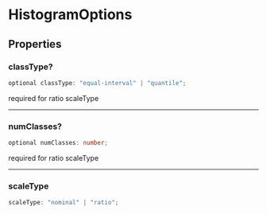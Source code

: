 # HistogramOptions

## Properties

### classType?

```ts
optional classType: "equal-interval" | "quantile";
```

required for ratio scaleType

***

### numClasses?

```ts
optional numClasses: number;
```

required for ratio scaleType

***

### scaleType

```ts
scaleType: "nominal" | "ratio";
```
